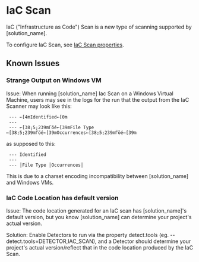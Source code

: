 # IaC Scan

IaC ("Infrastructure as Code") Scan is a new type of scanning supported by [solution_name].

To configure IaC Scan, see [IaC Scan properties](../properties/configuration/iac-scan.md).

## Known Issues

### Strange Output on Windows VM

Issue: When running [solution_name] Iac Scan on a Windows Virtual Machine, users may see in the logs for the run that the output from the IaC Scanner may look like this:

````
 --- ←[4mIdentified←[0m
 ---
 --- ←[38;5;239mΓöé←[39mFile Type ←[38;5;239mΓöé←[39mOccurrences←[38;5;239mΓöé←[39m
````
as supposed to this:

````
 --- Identified
 --- 
 --- │File Type │Occurrences│

````
This is due to a charset encoding incompatibility between [solution_name] and Windows VMs.

### IaC Code Location has default version

Issue: The code location generated for an IaC scan has [solution_name]'s default version, but you know [solution_name] can determine your project's actual version.

Solution: Enable Detectors to run via the property detect.tools (eg. --detect.tools=DETECTOR,IAC_SCAN), and a Detector should determine your project's actual version/reflect that in the code location produced by the IaC Scan.